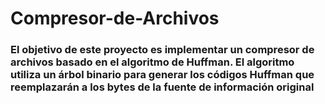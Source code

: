 # Compresor-de-Archivos

### El objetivo de este proyecto es implementar un compresor de archivos basado en el algoritmo de Huffman. El algoritmo utiliza un árbol binario para generar los códigos Huffman que reemplazarán a los bytes de la fuente de información original
